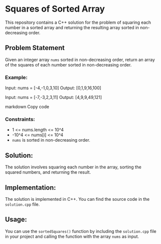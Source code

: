 # Squares of Sorted Array

This repository contains a C++ solution for the problem of squaring each number in a sorted array and returning the resulting array sorted in non-decreasing order.

## Problem Statement

Given an integer array `nums` sorted in non-decreasing order, return an array of the squares of each number sorted in non-decreasing order.

### Example:

Input: nums = [-4,-1,0,3,10]
Output: [0,1,9,16,100]

Input: nums = [-7,-3,2,3,11]
Output: [4,9,9,49,121]

markdown
Copy code

### Constraints:

- 1 <= nums.length <= 10^4
- -10^4 <= nums[i] <= 10^4
- `nums` is sorted in non-decreasing order.

## Solution:

The solution involves squaring each number in the array, sorting the squared numbers, and returning the result.

## Implementation:

The solution is implemented in C++. You can find the source code in the `solution.cpp` file.

## Usage:

You can use the `sortedSquares()` function by including the `solution.cpp` file in your project and calling the function with the array `nums` as input.

